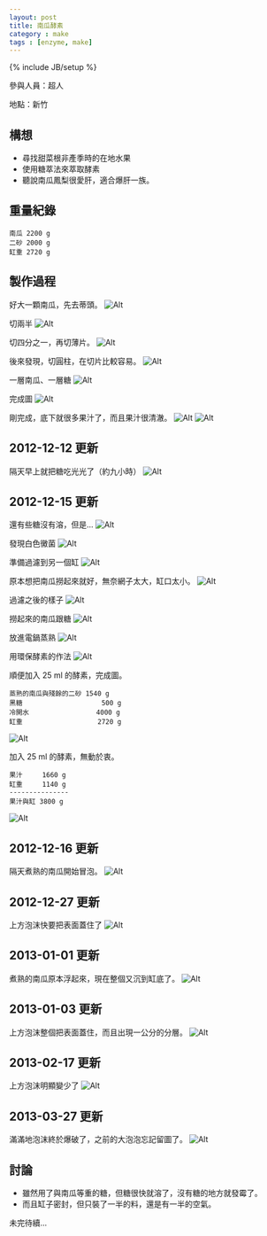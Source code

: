 ```yaml
---
layout: post
title: 南瓜酵素
category : make
tags : [enzyme, make]
---
```

{% include JB/setup %}

參與人員：超人

地點：新竹

## 構想

* 尋找甜菜根非產季時的在地水果
* 使用糖萃法來萃取酵素
* 聽說南瓜鳳梨很愛肝，適合爆肝一族。

## 重量紀錄

    南瓜 2200 g
    二砂 2000 g
    缸重 2720 g

## 製作過程

好大一顆南瓜，先去蒂頭。
![Alt](/img/make/2012-12-11/IMG_20121211_231449.jpg)

切兩半
![Alt](/img/make/2012-12-11/IMG_20121211_231659.jpg)

切四分之一，再切薄片。
![Alt](/img/make/2012-12-11/IMG_20121211_232210.jpg)

後來發現，切圓柱，在切片比較容易。
![Alt](/img/make/2012-12-11/IMG_20121211_234732.jpg)

一層南瓜、一層糖
![Alt](/img/make/2012-12-11/IMG_20121211_235523.jpg)

完成圖
![Alt](/img/make/2012-12-11/IMG_20121212_000847.jpg)

剛完成，底下就很多果汁了，而且果汁很清澈。
![Alt](/img/make/2012-12-11/IMG_20121212_000939.jpg)
![Alt](/img/make/2012-12-11/IMG_20121212_000953.jpg)

## 2012-12-12 更新

隔天早上就把糖吃光光了（約九小時）
![Alt](/img/make/2012-12-11/IMG_20121212_090104.jpg)

## 2012-12-15 更新

還有些糖沒有溶，但是...
![Alt](/img/make/2012-12-11/IMG_20121215_101024.jpg)

發現白色黴菌
![Alt](/img/make/2012-12-11/IMG_20121215_101035.jpg)

準備過濾到另一個缸
![Alt](/img/make/2012-12-11/IMG_20121215_102400.jpg)

原本想把南瓜撈起來就好，無奈網子太大，缸口太小。
![Alt](/img/make/2012-12-11/IMG_20121215_102456.jpg)

過濾之後的樣子
![Alt](/img/make/2012-12-11/IMG_20121215_104335.jpg)

撈起來的南瓜跟糖
![Alt](/img/make/2012-12-11/IMG_20121215_103122.jpg)

放進電鍋蒸熟
![Alt](/img/make/2012-12-11/IMG_20121215_113333.jpg)

用環保酵素的作法
![Alt](/img/make/2012-12-11/IMG_20121215_150222.jpg)

順便加入 25 ml 的酵素，完成圖。

    蒸熟的南瓜與殘餘的二砂 1540 g
    黑糖                    500 g
    冷開水                 4000 g
    缸重                   2720 g

![Alt](/img/make/2012-12-11/IMG_20121215_235421.jpg)

加入 25 ml 的酵素，無動於衷。

    果汁     1660 g
    缸重     1140 g
    ---------------
    果汁與缸 3800 g

![Alt](/img/make/2012-12-11/IMG_20121216_001056.jpg)

## 2012-12-16 更新

隔天煮熟的南瓜開始冒泡。
![Alt](/img/make/2012-12-11/IMG_20121216_212218.jpg)

## 2012-12-27 更新

上方泡沫快要把表面蓋住了
![Alt](/img/make/2012-12-11/IMG_20121227_185831.jpg)

## 2013-01-01 更新

煮熟的南瓜原本浮起來，現在整個又沉到缸底了。
![Alt](/img/make/2012-12-11/IMG_20130101_000133.jpg)

## 2013-01-03 更新

上方泡沫整個把表面蓋住，而且出現一公分的分層。
![Alt](/img/make/2012-12-11/IMG_20130103_230141.jpg)

## 2013-02-17 更新

上方泡沫明顯變少了
![Alt](/img/make/2012-12-11/IMG_20130217_205249.jpg)

## 2013-03-27 更新

滿滿地泡沫終於爆破了，之前的大泡泡忘記留圖了。
![Alt](/img/make/2012-12-11/IMG_20130327_225344.jpg)

## 討論

* 雖然用了與南瓜等重的糖，但糖很快就溶了，沒有糖的地方就發霉了。
* 而且缸子密封，但只裝了一半的料，還是有一半的空氣。

未完待續...

